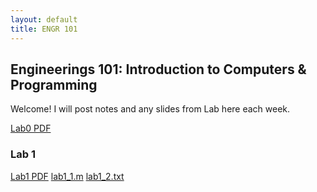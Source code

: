```yaml
---
layout: default
title: ENGR 101
---
```


## Engineerings 101: Introduction to Computers & Programming

Welcome! I will post notes and any slides from Lab here each week. 

[Lab0 PDF](assets/Lab0.pdf)

### Lab 1
[Lab1 PDF](assets/Lab1.pdf)
[lab1_1.m](assets/lab1_1.m)
[lab1_2.txt](assets/lab1_2.txt)